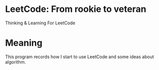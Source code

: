 # LeetCode: From rookie to veteran
Thinking &amp; Learning For LeetCode
# Meaning 
This program records how I start to use LeetCode and some ideas about algorithm.
